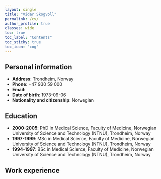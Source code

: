 ```yaml
---
layout: single
title: "Vidar Skogvoll"
permalink: /cv/
author_profile: true
classes: wide
toc: true
toc_label: "Contents"
toc_sticky: true
toc_icon: "cog"
---
```


## Personal information

- **Address**:  Trondheim, Norway
- **Phone**:    +47 930 59 000
- **Email**: 
- **Date of birth**:  1973-09-06
- **Nationality and citizenship**:  Norwegian

## Education

- **2000-2005**: PhD in Medical Science, Faculty of Medicine, Norwegian University of Science and Technology (NTNU), Trondheim, Norway
- **1997-1999**: MSc in Medical Science, Faculty of Medicine, Norwegian University of Science and Technology (NTNU), Trondheim, Norway
- **1994-1997**: BSc in Medical Science, Faculty of Medicine, Norwegian University of Science and Technology (NTNU), Trondheim, Norway

## Work experience



